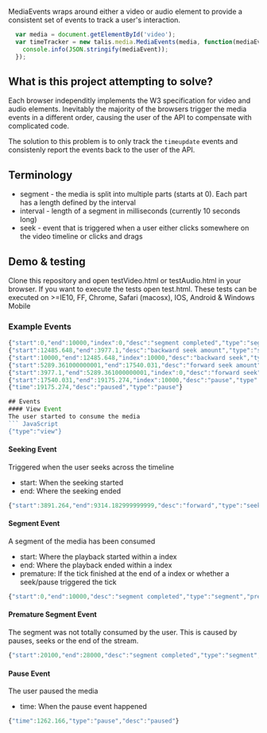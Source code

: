 MediaEvents wraps around either a video or audio element to provide a consistent set of events to track a user's interaction.

``` JavaScript
  var media = document.getElementById('video');
  var timeTracker = new talis.media.MediaEvents(media, function(mediaEvent) { 
    console.info(JSON.stringify(mediaEvent));
  });
```

## What is this project attempting to solve?
Each browser independitly implements the W3 specification for video and audio elements. Inevitably the
majority of the browsers trigger the media events in a different order, causing the user of the API to 
compensate with complicated code. 

The solution to this problem is to only track the `timeupdate` events and consistenly report the events
back to the user of the API.

## Terminology
* segment - the media is split into multiple parts (starts at 0). Each part has a length defined by the interval
* interval - length of a segment in milliseconds (currently 10 seconds long)
* seek - event that is triggered when a user either clicks somewhere on the video timeline or clicks and drags

## Demo & testing
Clone this repository and open testVideo.html or testAudio.html in your browser. If you want to execute the tests open test.html. 
These tests can be executed on >=IE10, FF, Chrome, Safari (macosx), IOS, Android & Windows Mobile

### Example Events
``` JavaScript
{"start":0,"end":10000,"index":0,"desc":"segment completed","type":"segment","premature":false}
{"start":12485.648,"end":3977.1,"desc":"backward seek amount","type":"seek","difference":8686.547999999999}
{"start":10000,"end":12485.648,"index":10000,"desc":"backward seek","type":"segment","premature":true,"difference":8686.547999999999}
{"start":5289.361000000001,"end":17540.031,"desc":"forward seek amount","type":"seek","difference":11948.669999999998}
{"start":3977.1,"end":5289.361000000001,"index":0,"desc":"forward seek","type":"segment","premature":true,"difference":11948.669999999998}
{"start":17540.031,"end":19175.274,"index":10000,"desc":"pause","type":"segment","premature":true}
{"time":19175.274,"desc":"paused","type":"pause"}

## Events
#### View Event
The user started to consume the media
``` JavaScript
{"type":"view"}
```

#### Seeking Event
Triggered when the user seeks across the timeline
  * start: When the seeking started
  * end: Where the seeking ended
``` JavaScript
{"start":3891.264,"end":9314.182999999999,"desc":"forward","type":"seek"}
```

#### Segment Event
A segment of the media has been consumed
  * start: Where the playback started within a index
  * end: Where the playback ended within a index
  * premature: If the tick finished at the end of a index or whether a seek/pause triggered the tick
``` JavaScript
{"start":0,"end":10000,"desc":"segment completed","type":"segment","premature":false}
```

#### Premature Segment Event
The segment was not totally consumed by the user. This is caused by pauses, seeks or the end of the stream.
``` JavaScript
{"start":20100,"end":28000,"desc":"segment completed","type":"segment","premature":true}
```

#### Pause Event
The user paused the media
  * time: When the pause event happened
``` JavaScript
{"time":1262.166,"type":"pause","desc":"paused"}
```
